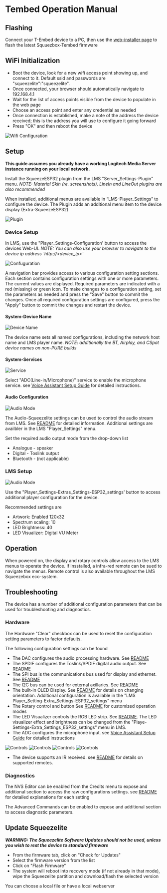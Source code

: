# Tembed Operation Manual
## Flashing
Connect your T-Embed device to a PC, then use the [web-installer page](https://wizmo2.github.io/TAudio-Case/) to flash the latest Squuezbox-Tembed firmware

## WiFi Initialization
- Boot the device, look for a new wifi access point showing up, and connect to it. Default ssid and passwords are "squeezelite":"squeezelite". 
- Once connected, your browser should automatically navigate to 192.168.4.1 
- Wait for the list of access points visible from the device to populate in the web page
- Choose an access point and enter any credential as needed
- Once connection is established, make a note of the address the device received; this is the address you will use to configure it going forward 
- Press "OK" and then reboot the device

![Wifi Configuration](img/setup_wifi.png)

## Setup
**This guide assumes you already have a working Logitech Media Server instance running on your local network.**

Install the SqueezeESP32 plugin from the LMS "Server_Settings-Plugin" menu. _NOTE: Material Skin (re. screenshots), LineIn and LineOut plugins are also recommended_

When installed, additional menus are available in “LMS-Player_Settings” to configure the device. The Plugin adds an additional menu item to the device display (Extra-SqueezeESP32)

![Plugin](img/lms-player-settings.png)

### Device Setup
In LMS, use the "Player_Settings-Configuration' button to access the devices Web-UI.
_NOTE:  You can also use your browser to navigate to the device ip address `http://<device_ip>'_  

![Confuguration](img/lms-configuration.png)

A navigation bar provides access to various configuration setting sections.  Each section contains configuration settings with one or more parameters.  The current values are displayed.  Required parameters are indicated with a red (missing) or green icon.  To make changes to a configuration setting, set the parameters as needed and press the "Save" button to commit the changes.  Once all required configuration settings are configured, press the "Apply" button to commit the changes and restart the device. 

#### System-Device Name
![Device Name](img/setup_system_name.png)

The device name sets all named configurations, including the network host name and LMS player name.  _NOTE: additionally the BT, Airplay, and CSpot device names on non-PURE builds_

#### System-Services
![Service](img/setup_system_services.png)

Select "ADC(Line-in/Microphone)" service to enable the microphone service.  see [Voice Assistant Setup Guide](voice_assistant.md) for detailed instructions.

#### Audio Configuration
![Audio Mode](img/setup_audio.png)

The Audio-Squeezelite settings can be used to control the audio stream from LMS. See [README](https://github.com/wizmo2/squeezelite-esp32#additional-configuration-notes-from-the-web-ui) for detailed information.  Additional settings are availbler in the LMS "Player_Settings" menu.

Set the required audio output mode from the drop-down list
- Analogue - speaker
- Digital - Toslink output
- Bluetooth - (not applicable)


### LMS Setup
![Audio Mode](img/lms-extras.png)

Use the "Player_Settings-Extras_Settings-ESP32_settings' button to access additional player configuration for the device.

Recommended settings are
- Artwork: Enabled 120x32
- Spectrum scaling: 10
- LED Brightness: 40
- LED Visualizer: Digital VU Meter

## Operation
When powered on, the display and rotary controls allow access to the LMS menus to operate the device.  If insstalled, a infra-red remote can be sued to navigate the menus.  Remote control is also available throughout the LMS Squeezebox eco-system.  

## Troubleshooting
The device has a number of additional configuration parameters that can be used for troubleshooting and diagnostics.  

### Hardware
The Hardware "Clear" checkbox can be used to reset the configuration setting parameters to factor defaults.

The following configuration settings can be found
- The DAC configures the audio processing hardware. See [README](https://github.com/wizmo2/squeezelite-esp32#daci2s)
- The SPDIF configures the Toslink/SPDIF digital audio output. See [README](https://github.com/wizmo2/squeezelite-esp32#spdif)
- The SPI bus is the communications bus used for display and ethernet. See [README](https://github.com/wizmo2/squeezelite-esp32#spi)
- The I2C bus can be used for external axillaries. See [README](https://github.com/wizmo2/squeezelite-esp32#i2c)
- The built-in OLED Display. See [README](https://github.com/wizmo2/squeezelite-esp32#display) for details on changing orientation.  Additional configuration is available in the "LMS Player_Setting-Extra_Settings-ESP32_settings" menu
- The Rotary control and button See [README](https://github.com/wizmo2/squeezelite-esp32#rotary-encoder) for customized operation modes
- The LED Visualizer controls the RGB LED strip. See [README](https://github.com/wizmo2/squeezelite-esp32#led-strip). The LED visualizer effect and brightness can be changed from the "Playe-Settings-Extra_Settings_ESP32_settings" menu in LMS.
- The ADC configures the microphone input.  see [Voice Assistant Setup Guide](https://github.com/wizmo2/squeezelite-esp32/blob/pure-v4.x/docs/voice_assistant.md#using-squeezelite-esp32-as-a-voice-assistant-satellite) for detailed instructions

![Controls](img/setup_hardware_rotary.png) ![Controls](img/setup_hardware_display.png) ![Controls](img/setup_hardware_led.png) ![Controls](img/setup_hardware_i2c.png)

- The device supports an IR received.  see [README](https://github.com/wizmo2/squeezelite-esp32#infrared) for details on supported remotes.

### Diagnostics
The NVS Editor can be enabled from the Credits menu to expose and additional section to access the raw configurations settings. see [README](https://github.com/wizmo2/squeezelite-esp32#Configuration) for detailed explanations for each setting

The Advanced Commands can be enabled to expose and additional section to access diagnostic parameters. 

## Update Squeezelite
_**WARNING:  The Squeezelite Software Updates should not be used, unless you wish to rest the device to standard firmware**_
- From the firmware tab, click on "Check for Updates"
- Select the firmware version from the list
- Click on "Flash Firmware"
- The system will reboot into recovery mode (if not already in that mode), wipe the Squeezelite partition and download/flash the selected version 

You can choose a local file or have a local webserver


